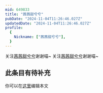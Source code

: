 ```yaml
---
mid: 649833
title: "茜茜甜兮兮"
pubDate: "2024-11-04T11:26:46.027Z"
updatedDate: "2024-11-04T11:26:46.027Z"
profile:
  {
    Nickname: ["茜茜甜兮兮"],
  }
---
```


关注[茜茜甜兮兮](https://space.bilibili.com/649833)谢谢喵~ 关注[茜茜甜兮兮](https://space.bilibili.com/649833)谢谢喵~

## 此条目有待补充
你可以在[这里](https://github.com/Yuhanawa/VTuber.ICU/edit/master/src/content/v/茜茜甜兮兮/index.md)编辑本文
